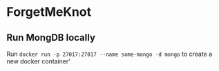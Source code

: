 # ForgetMeKnot

## Run MongDB locally

Run `docker run -p 27017:27017 --name some-mongo -d mongo` to create a new docker container'

